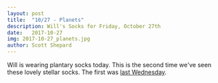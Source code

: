 ```yaml
---
layout: post
title:  "10/27 - Planets"
description: Will's Socks for Friday, October 27th
date:   2017-10-27
img: 2017-10-27_planets.jpg
author: Scott Shepard
---
```


Will is wearing plantary socks today. This is the second time we've seen these
lovely stellar socks. The first was [last Wednesday](http://whatsocksdoeswillhaveontoday.com/planets/).
